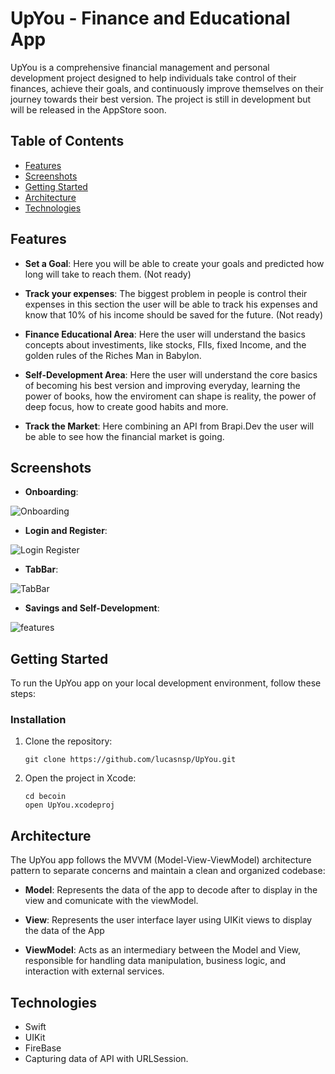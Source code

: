 # UpYou - Finance and Educational App

UpYou is a comprehensive financial management and personal development project designed to help individuals take control of their finances, achieve their goals, and continuously improve themselves on their journey towards their best version. The project is still in development but will be released in the AppStore soon.

## Table of Contents

- [Features](#features)
- [Screenshots](#screenshots)
- [Getting Started](#getting-started)
- [Architecture](#architecture)
- [Technologies](#technologies)

## Features

- **Set a Goal**: Here you will be able to create your goals and predicted how long will take to reach them. (Not ready)

- **Track your expenses**: The biggest problem in people is control their expenses in this section the user will be able to track his expenses and know that 10% of his income should be saved for the future. (Not ready)

- **Finance Educational Area**: Here the user will understand the basics concepts about investiments, like stocks, FIIs, fixed Income, and the golden rules of the Riches Man in Babylon.

- **Self-Development Area**: Here the user will understand the core basics of becoming his best version and improving everyday, learning the power of books, how the enviroment can shape is reality, the power of deep focus, how to create good habits and more. 

- **Track the Market**: Here combining an API from Brapi.Dev the user will be able to see how the financial market is going. 

## Screenshots

- **Onboarding**:

![Onboarding](https://github.com/lucasnsp/UpYou/assets/122572631/21c72e7d-20ca-40e3-9cf0-7a08960ccc6a)

- **Login and Register**:

![Login Register](https://github.com/lucasnsp/UpYou/assets/122572631/e59d3d0b-abd8-43e5-9429-ef1597be937e)

- **TabBar**:

![TabBar](https://github.com/lucasnsp/UpYou/assets/122572631/c091e6b1-c89b-4453-9e61-a7a3daa1661a)

- **Savings and Self-Development**:

![features](https://github.com/lucasnsp/UpYou/assets/122572631/0417d848-b522-4a4c-af94-529337cfa717)

## Getting Started

To run the UpYou app on your local development environment, follow these steps:

### Installation

1. Clone the repository:

   ```shell
   git clone https://github.com/lucasnsp/UpYou.git
   ```

2. Open the project in Xcode:

   ```shell
   cd becoin
   open UpYou.xcodeproj
   ```

## Architecture

The UpYou app follows the MVVM (Model-View-ViewModel) architecture pattern to separate concerns and maintain a clean and organized codebase:

- **Model**: Represents the data of the app to decode after to display in the view and comunicate with the viewModel.

- **View**: Represents the user interface layer using UIKit views to display the data of the App

- **ViewModel**: Acts as an intermediary between the Model and View, responsible for handling data manipulation, business logic, and interaction with external services.

## Technologies

- Swift
- UIKit
- FireBase
- Capturing data of API with URLSession.
